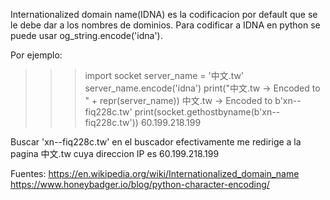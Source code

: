 Internationalized domain name(IDNA) es la codificacion por default que se le debe dar a los nombres de dominios.
Para codificar a IDNA en python se puede usar og_string.encode('idna').

Por ejemplo:
>>> import socket 
>>> server_name = '中文.tw'
>>> server_name.encode('idna')
>>> print("中文.tw -> Encoded to " + repr(server_name))
中文.tw -> Encoded to b'xn--fiq228c.tw'
>>> print(socket.gethostbyname(b'xn--fiq228c.tw'))
60.199.218.199

Buscar 'xn--fiq228c.tw' en el buscador efectivamente me redirige a la pagina 中文.tw cuya direccion IP es 60.199.218.199

Fuentes: 
https://en.wikipedia.org/wiki/Internationalized_domain_name
https://www.honeybadger.io/blog/python-character-encoding/